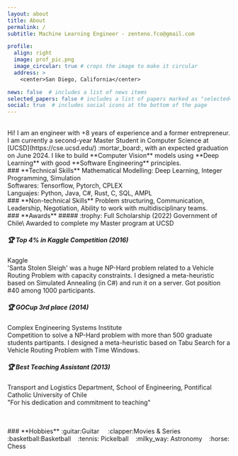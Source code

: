 ```yaml
---
layout: about
title: About
permalink: /
subtitle: Machine Learning Engineer - zenteno.fco@gmail.com

profile:
  align: right
  image: prof_pic.png
  image_circular: true # crops the image to make it circular
  address: >
    <center>San Diego, California</center>

news: false  # includes a list of news items
selected_papers: false # includes a list of papers marked as "selected={true}"
social: true  # includes social icons at the bottom of the page
---
```


<br>
Hi! I am an engineer with +8 years of experience and a former entrepreneur. I am currently a second-year Master Student in Computer Science at [UCSD](https://cse.ucsd.edu/) :mortar_board:, with an expected graduation on June 2024. I like to build **Computer Vision** models using **Deep Learning** with good **Software Engineering** principles.

<br>
### **Technical Skills**
Mathematical Modelling: Deep Learning, Integer Programming, Simulation <br>
Softwares: Tensorflow, Pytorch, CPLEX <br>
Languajes: Python, Java, C#, Rust, C, SQL, AMPL

<br>
### **Non-technical Skills**
Problem structuring, Communication, Leadership, Negotiation, Ability to work with multidisciplinary teams.

<br>
### **Awards**
##### :trophy: Full Scholarship (2022)
Government of Chile\
Awarded to complete my Master program at UCSD

##### :trophy: Top 4% in Kaggle Competition (2016)
Kaggle\
'Santa Stolen Sleigh' was a huge NP-Hard problem related to a Vehicle Routing Problem with capacity constraints. I designed a meta-heuristic based on Simulated Annealing (in C#) and run it on a server. Got position #40 among 1000 participants.

##### :trophy: GOCup 3rd place (2014)
Complex Engineering Systems Institute\
Competition to solve a NP-Hard problem with more than 500 graduate students partipants. I designed a meta-heuristic based on Tabu Search for a Vehicle Routing Problem with Time Windows.

##### :trophy: Best Teaching Assistant (2013)
Transport and Logistics Department, School of Engineering, Pontifical Catholic University of Chile\
"For his dedication and commitment to teaching"

<br>
<br>
### **Hobbies**
:guitar:Guitar &nbsp;&nbsp;&nbsp;
:clapper:Movies & Series&nbsp;&nbsp;&nbsp;
:basketball:Basketball&nbsp;&nbsp;&nbsp;
:tennis: Pickelball&nbsp;&nbsp;&nbsp;
:milky_way: Astronomy&nbsp;&nbsp;&nbsp;
:horse: Chess
